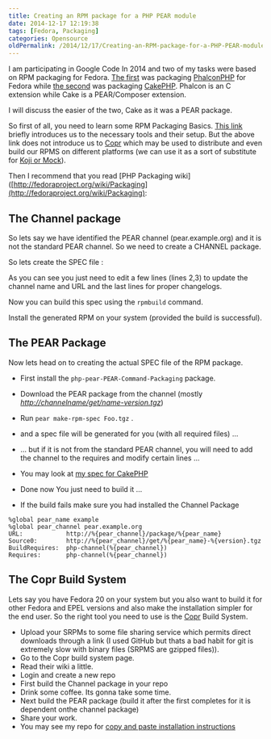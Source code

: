 ```yaml
---
title: Creating an RPM package for a PHP PEAR module
date: 2014-12-17 12:19:38
tags: [Fedora, Packaging]
categories: Opensource
oldPermalink: /2014/12/17/Creating-an-RPM-package-for-a-PHP-PEAR-module/
---
```


I am participating in Google Code In 2014 and two of my tasks were based on RPM packaging for Fedora.
[The first](http://www.google-melange.com/gci/task/view/google/gci2014/5262603731337216) was packaging [PhalconPHP](http://www.phalconphp.com/en/) for Fedora while [the second](http://www.google-melange.com/gci/task/view/google/gci2014/5774064475963392) was packaging [CakePHP](http://cakephp.org/).
Phalcon is an C extension while Cake is a PEAR/Composer extension.

<!-- more -->

I will discuss the easier of the two, Cake as it was a PEAR package.

So first of all, you need to learn some RPM Packaging Basics. [This link](https://fedoraproject.org/wiki/How_to_create_an_RPM_package) briefly introduces us to the necessary tools and their setup. But the above link does not introduce us to [Copr](http://copr.fedoraproject.org/) which may be used to distribute and even build our RPMS on different platforms (we can use it as a sort of substitute for [Koji or Mock](https://fedoraproject.org/wiki/How_to_create_an_RPM_package#Mock_and_Koji)).

Then I recommend that you read [PHP Packaging wiki]([http://fedoraproject.org/wiki/Packaging](http://fedoraproject.org/wiki/Packaging):

## The Channel package

So lets say we have identified the PEAR channel (pear.example.org) and it is not the standard PEAR channel. So we need to create a CHANNEL package.

So lets create the SPEC file :

<script src="https://gist.github.com/meghprkh/066d9477881f168c77b4.js"></script>

As you can see you just need to edit a few lines (lines 2,3) to update the channel name and URL and the last lines for proper changelogs.

Now you can build this spec using the `rpmbuild` command.

Install the generated RPM on your system (provided the build is successful).

## The PEAR Package

Now lets head on to creating the actual SPEC file of the RPM package.

- First install the `php-pear-PEAR-Command-Packaging` package.
- Download the PEAR package from the channel (mostly _[http://channelname/get/name-version.tgz](http://channelname/get/name-version.tgz)_)
- Run `pear make-rpm-spec Foo.tgz` .
- and a spec file will be generated for you (with all required files) …
- … but if it is not from the standard PEAR channel, you will need to add the channel to the requires and modify certain lines …

- You may look at [my spec for CakePHP](https://gist.github.com/meghprkh/39fa65e683f36a4b3996)
- Done now You just need to build it …
- If the build fails make sure you had installed the Channel Package

```
%global pear_name example
%global pear_channel pear.example.org
URL:            http://%{pear_channel}/package/%{pear_name}
Source0:        http://%{pear_channel}/get/%{pear_name}-%{version}.tgz
BuildRequires:  php-channel(%{pear_channel})
Requires:       php-channel(%{pear_channel})
```

## The Copr Build System

Lets say you have Fedora 20 on your system but you also want to build it for other Fedora and EPEL versions and also make the installation simpler for the end user. So the right tool you need to use is the [Copr](http://copr.fedoraproject.org/) Build System.

- Upload your SRPMs to some file sharing service which permits direct downloads through a link (I used GitHub but thats a bad habit for git is extremely slow with binary files (SRPMS are gzipped files)).
- Go to the Copr build system page.
- Read their wiki a little.
- Login and create a new repo
- First build the Channel package in your repo
- Drink some coffee. Its gonna take some time.
- Next build the PEAR package (build it after the first completes for it is dependent onthe channel package)
- Share your work.
- You may see my repo for [copy and paste installation instructions](https://copr.fedoraproject.org/coprs/meghprkh/cakephp/)
